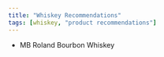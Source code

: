 ```yaml
---
title: "Whiskey Recommendations"
tags: [whiskey, "product recommendations"]
---
```


- MB Roland Bourbon Whiskey